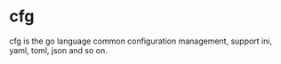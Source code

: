 # cfg
cfg is the go language common configuration management, support ini, yaml, toml, json and so on.